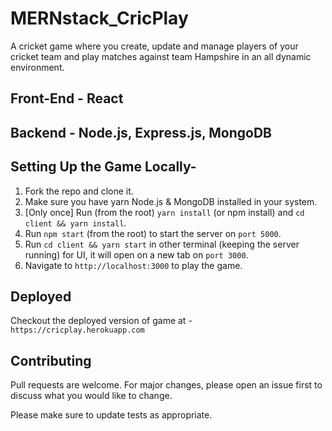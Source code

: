 # MERNstack_CricPlay

A cricket game where you create, update and manage players of your cricket team and play matches against team Hampshire in an all dynamic environment.

## Front-End - React
## Backend - Node.js, Express.js, MongoDB


## Setting Up the Game Locally-

1. Fork the repo and clone it.
2. Make sure you have yarn Node.js & MongoDB installed in your system.
3. [Only once] Run (from the root) ```yarn install``` (or npm install) and ```cd client && yarn install```.
4. Run ```npm start``` (from the root) to start the server on ```port 5000```.
5. Run ```cd client && yarn start``` in other terminal (keeping the server running) for UI, it will open on a new tab on ```port 3000```.
6. Navigate to ```http://localhost:3000``` to play the game. 

## Deployed

Checkout the deployed version of game at - ```https://cricplay.herokuapp.com```

## Contributing

Pull requests are welcome. For major changes, please open an issue first to discuss what you would like to change.

Please make sure to update tests as appropriate.
